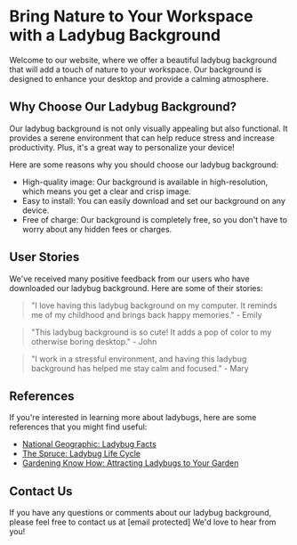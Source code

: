 <!--font:Playfair Display-->

# Bring Nature to Your Workspace with a Ladybug Background

Welcome to our website, where we offer a beautiful ladybug background that will add a touch of nature to your workspace. Our background is designed to enhance your desktop and provide a calming atmosphere.

## Why Choose Our Ladybug Background?

Our ladybug background is not only visually appealing but also functional. It provides a serene environment that can help reduce stress and increase productivity. Plus, it's a great way to personalize your device!

Here are some reasons why you should choose our ladybug background:

- High-quality image: Our background is available in high-resolution, which means you get a clear and crisp image.
- Easy to install: You can easily download and set our background on any device.
- Free of charge: Our background is completely free, so you don't have to worry about any hidden fees or charges.

## User Stories

We've received many positive feedback from our users who have downloaded our ladybug background. Here are some of their stories:

> "I love having this ladybug background on my computer. It reminds me of my childhood and brings back happy memories." - Emily

> "This ladybug background is so cute! It adds a pop of color to my otherwise boring desktop." - John

> "I work in a stressful environment, and having this ladybug background has helped me stay calm and focused." - Mary

## References

If you're interested in learning more about ladybugs, here are some references that you might find useful:

- [National Geographic: Ladybug Facts](#)
- [The Spruce: Ladybug Life Cycle](#)
- [Gardening Know How: Attracting Ladybugs to Your Garden](#)

## Contact Us

If you have any questions or comments about our ladybug background, please feel free to contact us at [email protected] We'd love to hear from you!

<!--

Write me content for website with wallpaper which alt text is:

"A close-up of a ladybug on a leaf"

The name/title of the page should not be 1:1 copy of the alt text but rather a real content of the website which is using this wallpaper.

- Use markdown format 
- Start with heading
- Heading should be short and concise
- The content should look like a real website 
- The website should not be about the wallpaper, wallpaper is just a related background
- Heading should be contain work "wallpaper" or "background"
- Include real sections like references, contact, user stories, etc. use things relevant to the page purpose.
- Feel free to use structure like headings, bullets, numbering, blockquotes, paragraphs, horizontal lines, etc.
- You can use formatting like bold or _italic_
- You can include UTF-8 emojis
- Links should be only #hash anchors (and you can refer to the document itself)
- Do not include images


---


# Nature's Beauty: Enhance Your Desktop with a Ladybug Wallpaper Background

Welcome to our website, where we offer a stunning ladybug wallpaper background that will bring the beauty of nature to your desktop. Our wallpaper is designed to enhance your workspace and provide a peaceful and calming environment.

## Why Choose Our Ladybug Wallpaper?

Our ladybug wallpaper is not only beautiful but also functional. It provides a soothing atmosphere that can help reduce stress and increase productivity. Plus, it's a great conversation starter!

Here are some reasons why you should choose our ladybug wallpaper:

- High-quality resolution: Our wallpaper is available in high-resolution, which means you get a clear and crisp image.
- Easy to install: You can easily download and install our wallpaper on any device.
- Free of charge: Our wallpaper is completely free, so you don't have to worry about any hidden fees or charges.

## User Stories

We've received many positive feedback from our users who have downloaded our ladybug wallpaper. Here are some of their stories:

> "I work from home, and having this wallpaper in the background has made my workspace much more enjoyable. I feel like I'm working outside in nature!" - Jane

> "I love ladybugs, and this wallpaper is just perfect for me. It's such a beautiful and calming image." - Tom

> "I use this wallpaper on my laptop, and every time I open it, I smile. It's such a simple thing, but it brings me joy." - Sarah

## References

If you're interested in learning more about ladybugs, here are some references that you might find useful:

- [National Geographic: Ladybug Facts](#)
- [The Spruce: Ladybug Life Cycle](#)
- [Gardening Know How: Attracting Ladybugs to Your Garden](#)

## Contact Us

If you have any questions or comments about our ladybug wallpaper, please feel free to contact us at [email protected] We'd love to hear from you!


---


Heading should not include word "wallpaper". The website should not be about the wallpaper itself, wallpaper is just a related background, rewrite whole content.


---


# Bring Nature to Your Workspace with a Ladybug Background

Welcome to our website, where we offer a beautiful ladybug background that will add a touch of nature to your workspace. Our background is designed to enhance your desktop and provide a calming atmosphere.

## Why Choose Our Ladybug Background?

Our ladybug background is not only visually appealing but also functional. It provides a serene environment that can help reduce stress and increase productivity. Plus, it's a great way to personalize your device!

Here are some reasons why you should choose our ladybug background:

- High-quality image: Our background is available in high-resolution, which means you get a clear and crisp image.
- Easy to install: You can easily download and set our background on any device.
- Free of charge: Our background is completely free, so you don't have to worry about any hidden fees or charges.

## User Stories

We've received many positive feedback from our users who have downloaded our ladybug background. Here are some of their stories:

> "I love having this ladybug background on my computer. It reminds me of my childhood and brings back happy memories." - Emily

> "This ladybug background is so cute! It adds a pop of color to my otherwise boring desktop." - John

> "I work in a stressful environment, and having this ladybug background has helped me stay calm and focused." - Mary

## References

If you're interested in learning more about ladybugs, here are some references that you might find useful:

- [National Geographic: Ladybug Facts](#)
- [The Spruce: Ladybug Life Cycle](#)
- [Gardening Know How: Attracting Ladybugs to Your Garden](#)

## Contact Us

If you have any questions or comments about our ladybug background, please feel free to contact us at [email protected] We'd love to hear from you!

-->
